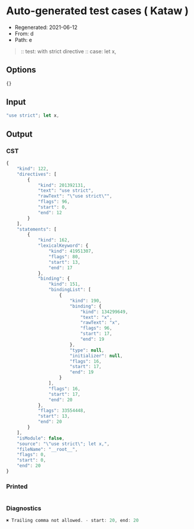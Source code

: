 # Auto-generated test cases ( Kataw )
- Regenerated: 2021-06-12
- From: d
- Path: e
> :: test: with strict directive
> :: case: let x,
## Options

`````js
{}
`````
## Input

`````js
"use strict"; let x,
`````
## Output

### CST

```javascript
{
    "kind": 122,
    "directives": [
        {
            "kind": 201392131,
            "text": "use strict",
            "rawText": "\"use strict\"",
            "flags": 96,
            "start": 0,
            "end": 12
        }
    ],
    "statements": [
        {
            "kind": 162,
            "lexicalKeyword": {
                "kind": 41951307,
                "flags": 80,
                "start": 13,
                "end": 17
            },
            "binding": {
                "kind": 151,
                "bindingList": [
                    {
                        "kind": 190,
                        "binding": {
                            "kind": 134299649,
                            "text": "x",
                            "rawText": "x",
                            "flags": 96,
                            "start": 17,
                            "end": 19
                        },
                        "type": null,
                        "initializer": null,
                        "flags": 16,
                        "start": 17,
                        "end": 19
                    }
                ],
                "flags": 16,
                "start": 17,
                "end": 20
            },
            "flags": 33554448,
            "start": 13,
            "end": 20
        }
    ],
    "isModule": false,
    "source": "\"use strict\"; let x,",
    "fileName": "__root__",
    "flags": 0,
    "start": 0,
    "end": 20
}
```

### Printed

```javascript

```

### Diagnostics

```javascript
✖ Trailing comma not allowed. - start: 20, end: 20

```


